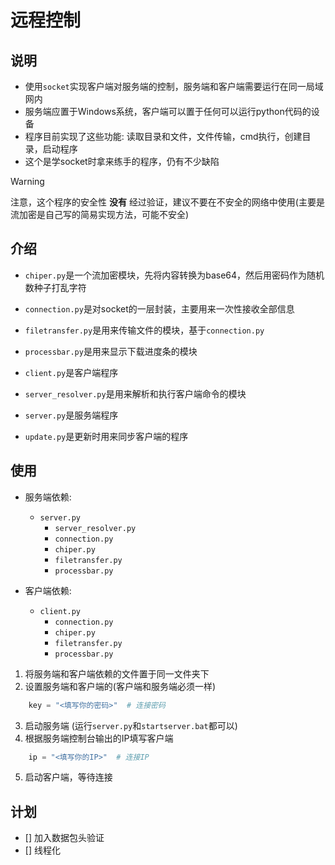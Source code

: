 # 远程控制

## 说明

* 使用`socket`实现客户端对服务端的控制，服务端和客户端需要运行在同一局域网内
* 服务端应置于Windows系统，客户端可以置于任何可以运行python代码的设备
* 程序目前实现了这些功能: 读取目录和文件，文件传输，cmd执行，创建目录，启动程序
* 这个是学socket时拿来练手的程序，仍有不少缺陷

> [!WARNING]
> 注意，这个程序的安全性 __没有__ 经过验证，建议不要在不安全的网络中使用(主要是流加密是自己写的简易实现方法，可能不安全)

## 介绍

* `chiper.py`是一个流加密模块，先将内容转换为base64，然后用密码作为随机数种子打乱字符

* `connection.py`是对socket的一层封装，主要用来一次性接收全部信息

* `filetransfer.py`是用来传输文件的模块，基于`connection.py`

* `processbar.py`是用来显示下载进度条的模块

* `client.py`是客户端程序

* `server_resolver.py`是用来解析和执行客户端命令的模块

* `server.py`是服务端程序

* `update.py`是更新时用来同步客户端的程序

## 使用

* 服务端依赖:
    - `server.py`
        - `server_resolver.py`
        - `connection.py`
        - `chiper.py`
        - `filetransfer.py`
        - `processbar.py`

* 客户端依赖:
    - `client.py`
        - `connection.py`
        - `chiper.py`
        - `filetransfer.py`
        - `processbar.py`

1. 将服务端和客户端依赖的文件置于同一文件夹下
2. 设置服务端和客户端的(客户端和服务端必须一样)
```python
    key = "<填写你的密码>"  # 连接密码
```
3. 启动服务端 (运行`server.py`和`startserver.bat`都可以)
4. 根据服务端控制台输出的IP填写客户端
```python
    ip = "<填写你的IP>"  # 连接IP
```
5. 启动客户端，等待连接

## 计划

- [] 加入数据包头验证
- [] 线程化

        

    
    

